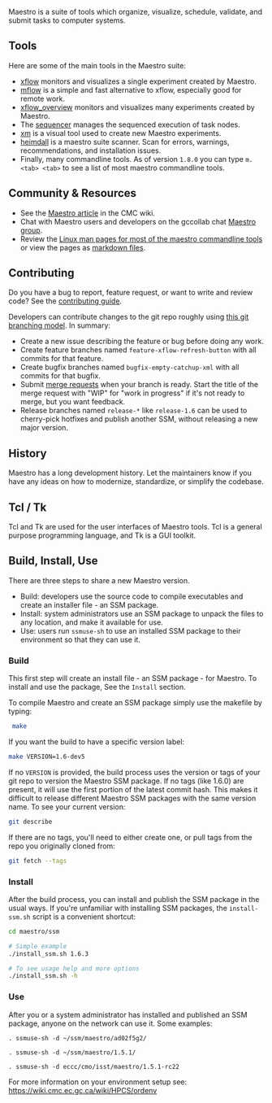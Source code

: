 Maestro is a suite of tools which organize, visualize, schedule, validate, and submit tasks to computer systems. 

## Tools

Here are some of the main tools in the Maestro suite:

* [xflow](https://wiki.cmc.ec.gc.ca/wiki/Maestro/xflow) monitors and visualizes a single experiment created by Maestro.
* [mflow](https://wiki.cmc.ec.gc.ca/wiki/Maestro/mflow) is a simple and fast alternative to xflow, especially good for remote work.
* [xflow_overview](https://wiki.cmc.ec.gc.ca/wiki/Maestro/xflow_overview) monitors and visualizes many experiments created by Maestro.
* The [sequencer](https://wiki.cmc.ec.gc.ca/wiki/Maestro/sequencer) manages the sequenced execution of task nodes.
* [xm](https://wiki.cmc.ec.gc.ca/wiki/Maestro/xm) is a visual tool used to create new Maestro experiments.
* [heimdall](src/python3/HEIMDALL.md) is a maestro suite scanner. Scan for errors, warnings, recommendations, and installation issues.
* Finally, many commandline tools. As of version `1.8.0` you can type `m. <tab> <tab>` to see a list of most maestro commandline tools.

## Community & Resources

* See the [Maestro article](https://wiki.cmc.ec.gc.ca/wiki/Maestro) in the CMC wiki.
* Chat with Maestro users and developers on the gccollab chat [Maestro group](https://message.gccollab.ca/channel/maestro).
* Review the [Linux man pages for most of the maestro commandline tools](https://wiki.cmc.ec.gc.ca/wiki/Maestro/man_pages) or view the pages as [markdown files](https://gitlab.science.gc.ca/CMOI/maestro/tree/master/man/markdown).

## Contributing

Do you have a bug to report, feature request, or want to write and review code? See the [contributing guide](CONTRIBUTING.md).

Developers can contribute changes to the git repo roughly using [this git branching model](https://nvie.com/posts/a-successful-git-branching-model/). In summary:

* Create a new issue describing the feature or bug before doing any work.
* Create feature branches named `feature-xflow-refresh-button` with all commits for that feature.
* Create bugfix branches named `bugfix-empty-catchup-xml` with all commits for that bugfix.
* Submit [merge requests](https://www.youtube.com/watch?v=0AT7JxqoIps&list=PLRf-PfhVvwFA7tGxwEgxgnJIY7aVevqqo&index=5) when your branch is ready. Start the title of the merge request with "WIP" for "work in progress" if it's not ready to merge, but you want feedback.
* Release branches named `release-*` like `release-1.6` can be used to cherry-pick hotfixes and publish another SSM, without releasing a new major version.

## History

Maestro has a long development history. Let the maintainers know if you have any ideas on how to modernize, standardize, or simplify the codebase.

## Tcl / Tk

Tcl and Tk are used for the user interfaces of Maestro tools. Tcl is a general purpose programming language, and Tk is a GUI toolkit.

## Build, Install, Use

There are three steps to share a new Maestro version.

* Build: developers use the source code to compile executables and create an installer file - an SSM package.
* Install: system administrators use an SSM package to unpack the files to any location, and make it available for use.
* Use: users run `ssmuse-sh` to use an installed SSM package to their environment so that they can use it.

### Build

This first step will create an install file - an SSM package - for Maestro. To install and use the package, See the `Install` section.

To compile Maestro and create an SSM package simply use the makefile by typing:

```bash
 make
```

If you want the build to have a specific version label:

```bash
make VERSION=1.6-dev5
```

If no `VERSION` is provided, the build process uses the version or tags of your git repo to version the Maestro SSM package. If no tags (like 1.6.0) are present, it will use the first portion of the latest commit hash. This makes it difficult to release different Maestro SSM packages with the same version name. To see your current version:

```bash
git describe
```

If there are no tags, you'll need to either create one, or pull tags from the repo you originally cloned from:

```bash
git fetch --tags
```

### Install

After the build process, you can install and publish the SSM package in the usual ways. If you're unfamiliar with installing SSM packages, the `install-ssm.sh` script is a convenient shortcut:

```bash
cd maestro/ssm

# Simple example
./install_ssm.sh 1.6.3

# To see usage help and more options
./install_ssm.sh -h
```

### Use

After you or a system administrator has installed and published an SSM package, anyone on the network can use it. Some examples:

```
. ssmuse-sh -d ~/ssm/maestro/ad02f5g2/

. ssmuse-sh -d ~/ssm/maestro/1.5.1/

. ssmuse-sh -d eccc/cmo/isst/maestro/1.5.1-rc22
```

For more information on your environment setup see: https://wiki.cmc.ec.gc.ca/wiki/HPCS/ordenv
